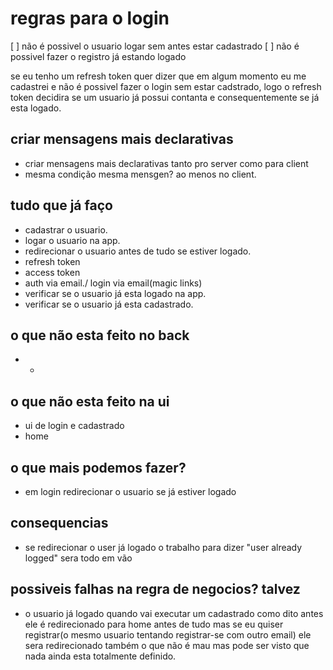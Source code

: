 # regras para o login

[ ] não é possivel o usuario logar sem antes estar cadastrado
[ ] não é possivel fazer o registro já estando logado

se eu tenho um refresh token quer dizer que em algum momento eu me cadastrei e não é possivel fazer o login sem estar cadstrado, logo o refresh token decidira se um usuario já possui contanta e consequentemente se já esta logado.

## criar mensagens mais declarativas
- criar mensagens mais declarativas tanto pro server como para client
- mesma condição mesma mensgen? ao menos no client.

## tudo que já faço
- cadastrar o usuario.
- logar o usuario na app.
- redirecionar o usuario antes de tudo se estiver logado.
- refresh token
- access token
- auth via email./ login via email(magic links)
- verificar se o usuario já esta logado na app.
- verificar se o usuario já esta cadastrado.

## o que não esta feito no back
- *

## o que não esta feito na ui
- ui de login e cadastrado
- home

## o que mais podemos fazer?
- em login redirecionar o usuario se já estiver logado


## consequencias
- se redirecionar o user já logado o trabalho para dizer "user already logged" sera todo em vão

## possiveis falhas na regra de negocios? talvez
- o usuario já logado quando vai executar um cadastrado como dito antes ele é redirecionado para home antes de tudo mas se eu quiser registrar(o mesmo usuario tentando registrar-se com outro email) ele sera redirecionado também o que não é mau mas pode ser visto que nada ainda esta totalmente definido.